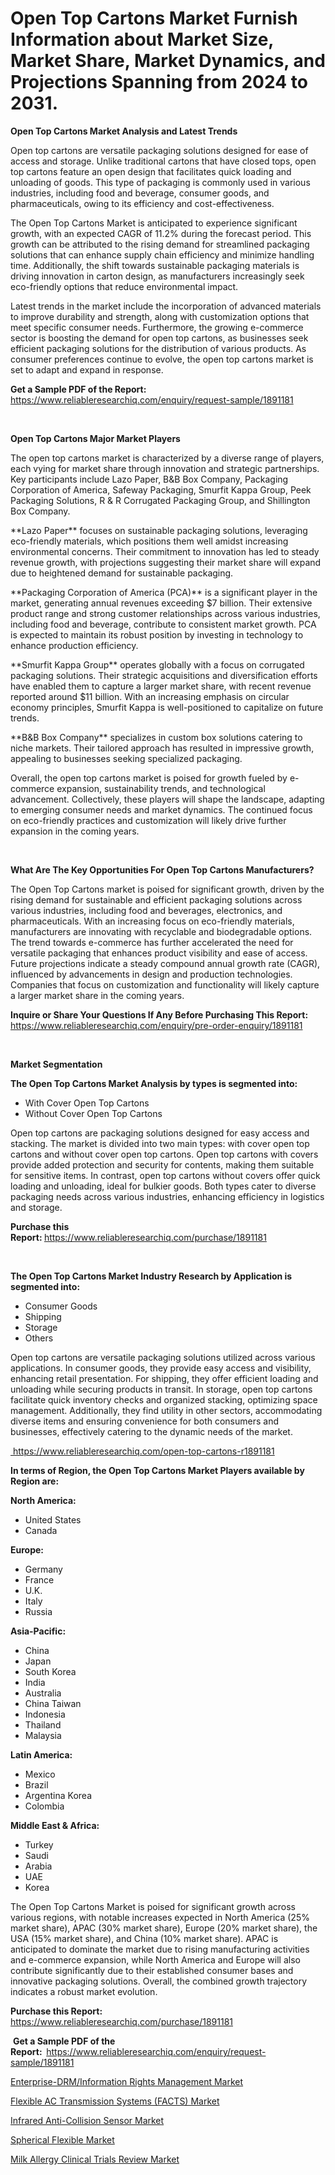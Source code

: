 <p><h1>Open Top Cartons Market Furnish Information about Market Size, Market Share, Market Dynamics, and Projections Spanning from 2024 to 2031.</h1></p><p><strong>Open Top Cartons Market Analysis and Latest Trends</strong></p>
<p><p>Open top cartons are versatile packaging solutions designed for ease of access and storage. Unlike traditional cartons that have closed tops, open top cartons feature an open design that facilitates quick loading and unloading of goods. This type of packaging is commonly used in various industries, including food and beverage, consumer goods, and pharmaceuticals, owing to its efficiency and cost-effectiveness.</p><p>The Open Top Cartons Market is anticipated to experience significant growth, with an expected CAGR of 11.2% during the forecast period. This growth can be attributed to the rising demand for streamlined packaging solutions that can enhance supply chain efficiency and minimize handling time. Additionally, the shift towards sustainable packaging materials is driving innovation in carton design, as manufacturers increasingly seek eco-friendly options that reduce environmental impact.</p><p>Latest trends in the market include the incorporation of advanced materials to improve durability and strength, along with customization options that meet specific consumer needs. Furthermore, the growing e-commerce sector is boosting the demand for open top cartons, as businesses seek efficient packaging solutions for the distribution of various products. As consumer preferences continue to evolve, the open top cartons market is set to adapt and expand in response.</p></p>
<p><strong>Get a Sample PDF of the Report:&nbsp;</strong> <a href="https://www.reliableresearchiq.com/enquiry/request-sample/1891181?utm_campaign=1732&utm_medium=2&utm_source=Github&utm_content=ia&utm_term=24102024&utm_id=open-top-cartons">https://www.reliableresearchiq.com/enquiry/request-sample/1891181</a></p>
<p>&nbsp;</p>
<p><strong>Open Top Cartons Major Market Players</strong></p>
<p><p>The open top cartons market is characterized by a diverse range of players, each vying for market share through innovation and strategic partnerships. Key participants include Lazo Paper, B&B Box Company, Packaging Corporation of America, Safeway Packaging, Smurfit Kappa Group, Peek Packaging Solutions, R & R Corrugated Packaging Group, and Shillington Box Company.</p><p>**Lazo Paper** focuses on sustainable packaging solutions, leveraging eco-friendly materials, which positions them well amidst increasing environmental concerns. Their commitment to innovation has led to steady revenue growth, with projections suggesting their market share will expand due to heightened demand for sustainable packaging.</p><p>**Packaging Corporation of America (PCA)** is a significant player in the market, generating annual revenues exceeding $7 billion. Their extensive product range and strong customer relationships across various industries, including food and beverage, contribute to consistent market growth. PCA is expected to maintain its robust position by investing in technology to enhance production efficiency.</p><p>**Smurfit Kappa Group** operates globally with a focus on corrugated packaging solutions. Their strategic acquisitions and diversification efforts have enabled them to capture a larger market share, with recent revenue reported around $11 billion. With an increasing emphasis on circular economy principles, Smurfit Kappa is well-positioned to capitalize on future trends.</p><p>**B&B Box Company** specializes in custom box solutions catering to niche markets. Their tailored approach has resulted in impressive growth, appealing to businesses seeking specialized packaging. </p><p>Overall, the open top cartons market is poised for growth fueled by e-commerce expansion, sustainability trends, and technological advancement. Collectively, these players will shape the landscape, adapting to emerging consumer needs and market dynamics. The continued focus on eco-friendly practices and customization will likely drive further expansion in the coming years.</p></p>
<p>&nbsp;</p>
<p><strong>What Are The Key Opportunities For Open Top Cartons Manufacturers?</strong></p>
<p><p>The Open Top Cartons market is poised for significant growth, driven by the rising demand for sustainable and efficient packaging solutions across various industries, including food and beverages, electronics, and pharmaceuticals. With an increasing focus on eco-friendly materials, manufacturers are innovating with recyclable and biodegradable options. The trend towards e-commerce has further accelerated the need for versatile packaging that enhances product visibility and ease of access. Future projections indicate a steady compound annual growth rate (CAGR), influenced by advancements in design and production technologies. Companies that focus on customization and functionality will likely capture a larger market share in the coming years.</p></p>
<p><strong>Inquire or Share Your Questions If Any Before Purchasing This Report:</strong> <a href="https://www.reliableresearchiq.com/enquiry/pre-order-enquiry/1891181?utm_campaign=1732&utm_medium=2&utm_source=Github&utm_content=ia&utm_term=24102024&utm_id=open-top-cartons">https://www.reliableresearchiq.com/enquiry/pre-order-enquiry/1891181</a></p>
<p>&nbsp;</p>
<p><strong>Market Segmentation</strong></p>
<p><strong>The Open Top Cartons Market Analysis by types is segmented into:</strong></p>
<p><ul><li>With Cover Open Top Cartons</li><li>Without Cover Open Top Cartons</li></ul></p>
<p><p>Open top cartons are packaging solutions designed for easy access and stacking. The market is divided into two main types: with cover open top cartons and without cover open top cartons. Open top cartons with covers provide added protection and security for contents, making them suitable for sensitive items. In contrast, open top cartons without covers offer quick loading and unloading, ideal for bulkier goods. Both types cater to diverse packaging needs across various industries, enhancing efficiency in logistics and storage.</p></p>
<p><strong>Purchase this Report:&nbsp;</strong><a href="https://www.reliableresearchiq.com/purchase/1891181?utm_campaign=1732&utm_medium=2&utm_source=Github&utm_content=ia&utm_term=24102024&utm_id=open-top-cartons">https://www.reliableresearchiq.com/purchase/1891181</a></p>
<p>&nbsp;</p>
<p><strong>The Open Top Cartons Market Industry Research by Application is segmented into:</strong></p>
<p><ul><li>Consumer Goods</li><li>Shipping</li><li>Storage</li><li>Others</li></ul></p>
<p><p>Open top cartons are versatile packaging solutions utilized across various applications. In consumer goods, they provide easy access and visibility, enhancing retail presentation. For shipping, they offer efficient loading and unloading while securing products in transit. In storage, open top cartons facilitate quick inventory checks and organized stacking, optimizing space management. Additionally, they find utility in other sectors, accommodating diverse items and ensuring convenience for both consumers and businesses, effectively catering to the dynamic needs of the market.</p></p>
<p><a href="https://www.reliableresearchiq.com/open-top-cartons-r1891181?utm_campaign=1732&utm_medium=2&utm_source=Github&utm_content=ia&utm_term=24102024&utm_id=open-top-cartons">&nbsp;https://www.reliableresearchiq.com/open-top-cartons-r1891181</a></p>
<p><strong>In terms of Region, the Open Top Cartons Market Players available by Region are:</strong></p>
<p>
    <p> <strong> North America: </strong>
        <ul>
            <li>United States</li>
            <li>Canada</li>
        </ul>
        </p> 
    <p> <strong> Europe: </strong>
        <ul>
            <li>Germany</li>
            <li>France</li>
            <li>U.K.</li>
            <li>Italy</li>
            <li>Russia</li>
        </ul>
        </p> 
    <p> <strong> Asia-Pacific: </strong>
        <ul>
            <li>China</li>
            <li>Japan</li>
            <li>South Korea</li>
            <li>India</li>
            <li>Australia</li>
            <li>China Taiwan</li>
            <li>Indonesia</li>
            <li>Thailand</li>
            <li>Malaysia</li>
        </ul>
        </p> 
    <p> <strong> Latin America: </strong>
        <ul>
            <li>Mexico</li>
            <li>Brazil</li>
            <li>Argentina Korea</li>
            <li>Colombia</li>
        </ul>
        </p> 
    <p> <strong> Middle East & Africa: </strong>
        <ul>
            <li>Turkey</li>
            <li>Saudi</li>
            <li>Arabia</li>
            <li>UAE</li>
            <li>Korea</li>
        </ul>
    </p>
    </p>
<p><p>The Open Top Cartons Market is poised for significant growth across various regions, with notable increases expected in North America (25% market share), APAC (30% market share), Europe (20% market share), the USA (15% market share), and China (10% market share). APAC is anticipated to dominate the market due to rising manufacturing activities and e-commerce expansion, while North America and Europe will also contribute significantly due to their established consumer bases and innovative packaging solutions. Overall, the combined growth trajectory indicates a robust market evolution.</p></p>
<p><strong>Purchase this Report: </strong><a href="https://www.reliableresearchiq.com/purchase/1891181?utm_campaign=1732&utm_medium=2&utm_source=Github&utm_content=ia&utm_term=24102024&utm_id=open-top-cartons">https://www.reliableresearchiq.com/purchase/1891181</a></p>
<p>&nbsp;<strong>Get a Sample PDF of the Report:&nbsp;&nbsp;</strong><a href="https://www.reliableresearchiq.com/enquiry/request-sample/1891181?utm_campaign=1732&utm_medium=2&utm_source=Github&utm_content=ia&utm_term=24102024&utm_id=open-top-cartons">https://www.reliableresearchiq.com/enquiry/request-sample/1891181</a></p>
<p><strong></strong></p>
<p><p><a href="https://www.linkedin.com/pulse/regulatory-landscape-its-influence-global-enterprise-drminformation-ggohf?utm_campaign=1732&utm_medium=2&utm_source=Github&utm_content=ia&utm_term=24102024&utm_id=open-top-cartons">Enterprise-DRM/Information Rights Management Market</a></p><p><a href="https://www.linkedin.com/pulse/flexible-ac-transmission-systems-facts-market-segmentation-ripne?utm_campaign=1732&utm_medium=2&utm_source=Github&utm_content=ia&utm_term=24102024&utm_id=open-top-cartons">Flexible AC Transmission Systems (FACTS) Market</a></p><p><a href="https://www.linkedin.com/pulse/mapping-infrared-anti-collision-sensor-market-trends-challenges-kvouc?utm_campaign=1732&utm_medium=2&utm_source=Github&utm_content=ia&utm_term=24102024&utm_id=open-top-cartons">Infrared Anti-Collision Sensor Market</a></p><p><a href="https://www.linkedin.com/pulse/global-spherical-flexible-market-trends-forecasts-strategic-fjyve?utm_campaign=1732&utm_medium=2&utm_source=Github&utm_content=ia&utm_term=24102024&utm_id=open-top-cartons">Spherical Flexible Market</a></p><p><a href="https://www.linkedin.com/pulse/strategic-roadmap-success-global-milk-allergy-clinical-trials-rd6vf?utm_campaign=1732&utm_medium=2&utm_source=Github&utm_content=ia&utm_term=24102024&utm_id=open-top-cartons">Milk Allergy Clinical Trials Review Market</a></p></p>